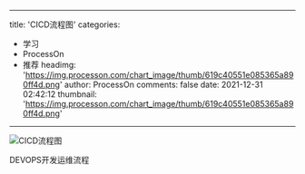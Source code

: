 
---
title: 'CICD流程图'
categories: 
 - 学习
 - ProcessOn
 - 推荐
headimg: 'https://img.processon.com/chart_image/thumb/619c40551e085365a890ff4d.png'
author: ProcessOn
comments: false
date: 2021-12-31 02:42:12
thumbnail: 'https://img.processon.com/chart_image/thumb/619c40551e085365a890ff4d.png'
---

<div>   
<img class="thumb" alt="CICD流程图" src="https://img.processon.com/chart_image/thumb/619c40551e085365a890ff4d.png" referrerpolicy="no-referrer">
<p>DEVOPS开发运维流程</p>  
</div>
            